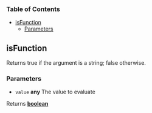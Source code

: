 <!-- Generated by documentation.js. Update this documentation by updating the source code. -->

### Table of Contents

-   [isFunction][1]
    -   [Parameters][2]

## isFunction

Returns true if the argument is a string; false otherwise.

### Parameters

-   `value` **any** The value to evaluate

Returns **[boolean][3]** 

[1]: #isfunction

[2]: #parameters

[3]: https://developer.mozilla.org/docs/Web/JavaScript/Reference/Global_Objects/Boolean
